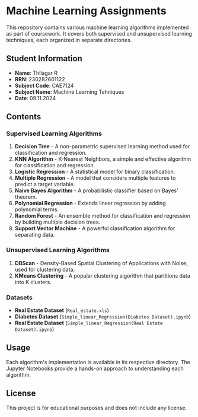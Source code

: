 # Machine Learning Assignments

This repository contains various machine learning algorithms implemented as part of coursework. It covers both supervised and unsupervised learning techniques, each organized in separate directories.

## Student Information
- **Name**: Thilagar R
- **RRN**: 230282601122
- **Subject Code**: CAE7124
- **Subject Name**: Machine Learning Tehniques
- **Date**: 09.11.2024

## Contents

### Supervised Learning Algorithms
1. **Decision Tree** - A non-parametric supervised learning method used for classification and regression.
2. **KNN Algorithm** - K-Nearest Neighbors, a simple and effective algorithm for classification and regression.
3. **Logistic Regression** - A statistical model for binary classification.
4. **Multiple Regression** - A model that considers multiple features to predict a target variable.
5. **Naive Bayes Algorithm** - A probabilistic classifier based on Bayes' theorem.
6. **Polynomial Regression** - Extends linear regression by adding polynomial terms.
7. **Random Forest** - An ensemble method for classification and regression by building multiple decision trees.
8. **Support Vector Machine** - A powerful classification algorithm for separating data.

### Unsupervised Learning Algorithms
1. **DBScan** - Density-Based Spatial Clustering of Applications with Noise, used for clustering data.
2. **KMeans Clustering** - A popular clustering algorithm that partitions data into K clusters.

### Datasets
- **Real Estate Dataset** (`Real_estate.xls`)
- **Diabetes Dataset** (`Simple_linear_Regression(Diabetes Dataset).ipynb`)
- **Real Estate Dataset** (`Simple_linear_Regression(Real Estate Dataset).ipynb`)

## Usage
Each algorithm's implementation is available in its respective directory. The Jupyter Notebooks provide a hands-on approach to understanding each algorithm.

## License
This project is for educational purposes and does not include any license.
